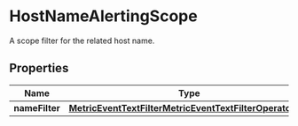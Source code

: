 

# HostNameAlertingScope

A scope filter for the related host name.

## Properties

| Name | Type | Description | Notes |
|------------ | ------------- | ------------- | -------------|
|**nameFilter** | [**MetricEventTextFilterMetricEventTextFilterOperatorDto**](MetricEventTextFilterMetricEventTextFilterOperatorDto.md) |  |  |



